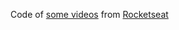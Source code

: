 Code of [some videos](https://www.youtube.com/channel/UCSfwM5u0Kce6Cce8_S72olg) from [Rocketseat](https://github.com/rocketseat)
